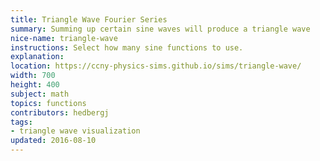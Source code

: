 ```yaml
---
title: Triangle Wave Fourier Series
summary: Summing up certain sine waves will produce a triangle wave
nice-name: triangle-wave
instructions: Select how many sine functions to use.
explanation:
location: https://ccny-physics-sims.github.io/sims/triangle-wave/
width: 700
height: 400
subject: math
topics: functions
contributors: hedbergj
tags:
- triangle wave visualization
updated: 2016-08-10
---
```

